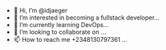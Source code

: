 - 👋 Hi, I’m @idjaeger
- 👀 I’m interested in becoming a fullstack developer...
- 🌱 I’m currently learning DevOps...
- 💞️ I’m looking to collaborate on ...
- 📫 How to reach me +2348130797361 ...

<!---
idjaeger/idjaeger is a ✨ special ✨ repository because its `README.md` (this file) appears on your GitHub profile.
You can click the Preview link to take a look at your changes.
--->
